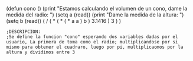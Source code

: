 (defun cono ()
	(print "Estamos calculando el volumen de un cono, dame la medida del radio: ")
	(setq a (read))
	(print "Dame la medida de la altura: ")
	(setq b (read))
	( / ( * ( * ( * a a ) b ) 3.1416 ) 3 )
	)


	;DESCRIPCION:
	;Se define la funcion "cono" esperando dos variables dadas por el usuario, La primera de toma como el radio; multiplicandose por si mismo para obtener el cuadraro, luego por pi, multiplicaomos por la altura y dividimos entre 3